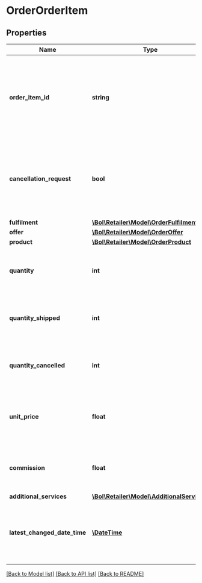 # OrderOrderItem

## Properties
Name | Type | Description | Notes
------------ | ------------- | ------------- | -------------
**order_item_id** | **string** | The id for the order item. One order can have multiple order items, but the list can only take one item. | 
**cancellation_request** | **bool** | Indicates whether the order was cancelled on request of the customer before the retailer has shipped it. | 
**fulfilment** | [**\Bol\Retailer\Model\OrderFulfilment**](OrderFulfilment.md) |  | [optional] 
**offer** | [**\Bol\Retailer\Model\OrderOffer**](OrderOffer.md) |  | [optional] 
**product** | [**\Bol\Retailer\Model\OrderProduct**](OrderProduct.md) |  | [optional] 
**quantity** | **int** | Amount of ordered products for this order item id. | 
**quantity_shipped** | **int** | Amount of shipped products for this order item id. | 
**quantity_cancelled** | **int** | Amount of cancelled products for this order item id. | 
**unit_price** | **float** | The selling price to the customer of a single unit including VAT. | 
**commission** | **float** | The commission for all quantities of this order item. | 
**additional_services** | [**\Bol\Retailer\Model\AdditionalService[]**](AdditionalService.md) |  | [optional] 
**latest_changed_date_time** | [**\DateTime**](\DateTime.md) | The date and time in ISO 8601 format when the orderItem was last changed. | 

[[Back to Model list]](../../README.md#documentation-for-models) [[Back to API list]](../../README.md#documentation-for-api-endpoints) [[Back to README]](../../README.md)

